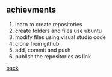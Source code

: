 ## achievments

1. learn to create repositories
2. create folders and files use ubuntu
3. modify files using visual studio code
4. clone from github
5. add, commit and push
6. publish the repositories as link

[back](https://suhaibyounis.github.io/reading-notes/)